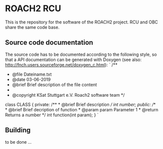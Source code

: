 # ROACH2 RCU

This is the repository for the software of the ROACH2 project. RCU and OBC share the same code base.


## Source code documentation

The source code has to be documented according to the following style, so that a API documentation can be generated with Doxygen (see also: http://fnch.users.sourceforge.net/doxygen_c.html):
`
/**
 * @file Dateiname.txt
 * @date 03-06-2019
 * @brief Brief description of the file content
 *
 * @copyright KSat Stuttgart e.V. Roach2 software team
 */

class CLASS {
    private:
        /**
         * @brief Brief description
         */
        int number;
    public:
        /**
         * @brief Brief decription of function
         * @param param Parameter 1
         * @return Returns a number
        */
        int function(int param);
}
`


## Building

to be done ...

